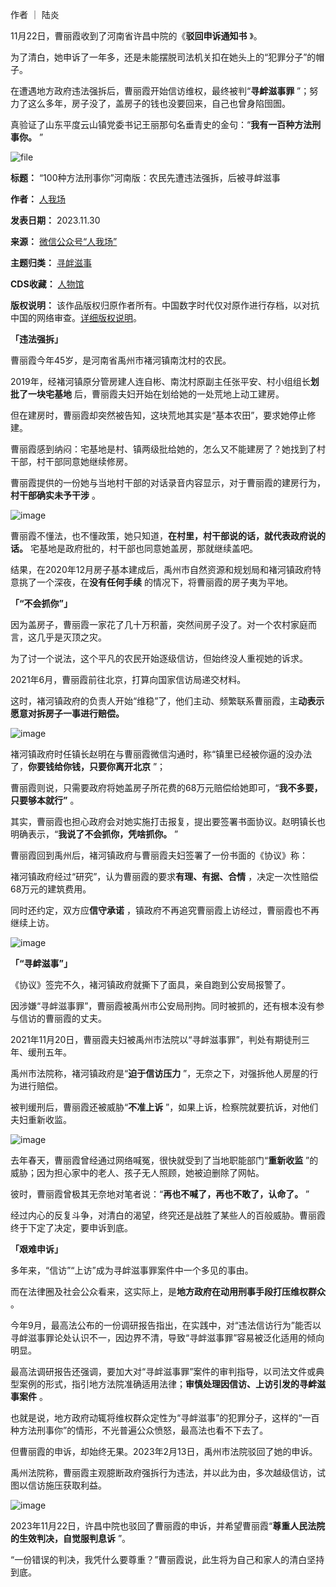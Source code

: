 作者 ｜ 陆炎


11月22日，曹丽霞收到了河南省许昌中院的《**驳回申诉通知书** 》。


为了清白，她申诉了一年多，还是未能摆脱司法机关扣在她头上的“犯罪分子”的帽子。


在遭遇地方政府违法强拆后，曹丽霞开始信访维权，最终被判“**寻衅滋事罪** ”；努力了这么多年，房子没了，盖房子的钱也没要回来，自己也曾身陷囹圄。


真验证了山东平度云山镇党委书记王丽那句名垂青史的金句：“**我有一百种方法刑事你。** ”


![file](https://chinadigitaltimes.net/chinese/files/2023/11/image-1701344786706.png)




**标题：** “100种方法刑事你”河南版：农民先遭违法强拆，后被寻衅滋事  

**作者：** [人我场](https://chinadigitaltimes.net/space/人我场)  

**发表日期：** 2023.11.30  

**来源：** [微信公众号“人我场”](https://web.archive.org/web/https://mp.weixin.qq.com/s/E4xC0hNidrU8ievm1zhUJQ)  

**主题归类：** [寻衅滋事](https://chinadigitaltimes.net/space/寻衅滋事)  

**CDS收藏：** [人物馆](https://chinadigitaltimes.net/space/%E4%BA%BA%E7%89%A9%E9%A6%86)  

**版权说明：** 该作品版权归原作者所有。中国数字时代仅对原作进行存档，以对抗中国的网络审查。[详细版权说明](https://chinadigitaltimes.net/chinese/copyright)。


**「违法强拆」** 


曹丽霞今年45岁，是河南省禹州市褚河镇南沈村的农民。


2019年，经褚河镇原分管房建人连自彬、南沈村原副主任张平安、村小组组长**划批了一块宅基地** 后，曹丽霞夫妇开始在划给她的一处荒地上动工建房。


但在建房时，曹丽霞却突然被告知，这块荒地其实是“基本农田”，要求她停止修建。


曹丽霞感到纳闷：宅基地是村、镇两级批给她的，怎么又不能建房了？她找到了村干部，村干部同意她继续修房。


曹丽霞提供的一份她与当地村干部的对话录音内容显示，对于曹丽霞的建房行为，**村干部确实未予干涉** 。


![image](https://chinadigitaltimes.net/chinese/files/2023/11/post-702748-656876d03ddc0.)


曹丽霞不懂法，也不懂政策，她只知道，**在村里，村干部说的话，就代表政府说的话。** 宅基地是政府批的，村干部也同意她盖房，那就继续盖吧。


结果，在2020年12月房子基本建成后，禹州市自然资源和规划局和褚河镇政府特意挑了一个深夜，在**没有任何手续** 的情况下，将曹丽霞的房子夷为平地。


**「“不会抓你”」** 


因为盖房子，曹丽霞一家花了几十万积蓄，突然间房子没了。对一个农村家庭而言，这几乎是灭顶之灾。


为了讨一个说法，这个平凡的农民开始逐级信访，但始终没人重视她的诉求。


2021年6月，曹丽霞前往北京，打算向国家信访局递交材料。


这时，褚河镇政府的负责人开始“维稳”了，他们主动、频繁联系曹丽霞，主**动表示愿意对拆房子一事进行赔偿。** 


![image](https://chinadigitaltimes.net/chinese/files/2023/11/post-702748-656876d046f51.)


褚河镇政府时任镇长赵明在与曹丽霞微信沟通时，称“镇里已经被你逼的没办法了，**你要钱给你钱，只要你离开北京** ”；


曹丽霞则说，只需要政府将她盖房子所花费的68万元赔偿给她即可，“**我不多要，只要够本就行”** 。


其实，曹丽霞也担心政府会对她实施打击报复，提出要签署书面协议。赵明镇长也明确表示，“**我说了不会抓你，凭啥抓你。** ”


曹丽霞回到禹州后，褚河镇政府与曹丽霞夫妇签署了一份书面的《协议》称：


褚河镇政府经过“研究”，认为曹丽霞的要求**有理、有据、合情** ，决定一次性赔偿68万元的建筑费用。


同时还约定，双方应**信守承诺** ，镇政府不再追究曹丽霞上访经过，曹丽霞也不再继续上访。


![image](https://chinadigitaltimes.net/chinese/files/2023/11/post-702748-656876d04e7f7.)


**「“寻衅滋事”」** 


《协议》签完不久，褚河镇政府就撕下了面具，亲自跑到公安局报警了。


因涉嫌“寻衅滋事罪”，曹丽霞被禹州市公安局刑拘。同时被抓的，还有根本没有参与信访的曹丽霞的丈夫。


2021年11月20日，曹丽霞夫妇被禹州市法院以“寻衅滋事罪”，判处有期徒刑三年、缓刑五年。


禹州市法院称，褚河镇政府是“**迫于信访压力** ”，无奈之下，对强拆他人房屋的行为进行赔偿。


被判缓刑后，曹丽霞还被威胁“**不准上诉** ”，如果上诉，检察院就要抗诉，对他们夫妇重新收监。


![image](https://chinadigitaltimes.net/chinese/files/2023/11/post-702748-656876d056659.)


去年春天，曹丽霞曾经通过网络喊冤，很快就受到了当地职能部门“**重新收监** ”的威胁；因为担心家中的老人、孩子无人照顾，她被迫删除了网帖。


彼时，曹丽霞曾极其无奈地对笔者说：“**再也不喊了，再也不敢了，认命了。** ”


经过内心的反复斗争，对清白的渴望，终究还是战胜了某些人的百般威胁。曹丽霞终于下定了决定，要申诉到底。


**「艰难申诉」** 


多年来，“信访”“上访”成为寻衅滋事罪案件中一个多见的事由。


而在法律圈及社会公众看来，这实际上，是**地方政府在动用刑事手段打压维权群众** 。


今年9月，最高法公布的一份调研报告指出，在实践中，对“违法信访行为”能否以寻衅滋事罪论处认识不一，因边界不清，导致“寻衅滋事罪”容易被泛化适用的倾向明显。


最高法调研报告还强调，要加大对“寻衅滋事罪”案件的审判指导，以司法文件或典型案例的形式，指引地方法院准确适用法律；**审慎处理因信访、上访引发的寻衅滋事案件** 。


也就是说，地方政府动辄将维权群众定性为“寻衅滋事”的犯罪分子，这样的“一百种方法刑事你”的情形，不光普遍公众愤怒，最高法也看不下去了。


但曹丽霞的申诉，却始终无果。2023年2月13日，禹州市法院驳回了她的申诉。


禹州法院称，曹丽霞主观臆断政府强拆行为违法，并以此为由，多次越级信访，试图以信访施压获取利益。


![image](https://chinadigitaltimes.net/chinese/files/2023/11/post-702748-656876d05dc2a.)


2023年11月22日，许昌中院也驳回了曹丽霞的申诉，并希望曹丽霞“**尊重人民法院的生效判决，自觉服判息诉** ”。


“一份错误的判决，我凭什么要尊重？”曹丽霞说，此生将为自己和家人的清白坚持到底。

